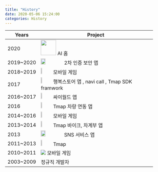 ```yaml
---
title: "History"
date: 2020-05-06 15:24:00
categories: History
---
```


| Years | Project |
| - | - |
| 2020 | <img src="https://user-images.githubusercontent.com/64881706/82163721-cd73b100-98e7-11ea-9295-35e93432b37d.jpg" width = "50" height = "50"> AI 홈  |
| 2019~2020 | <img src="https://user-images.githubusercontent.com/64881706/82164542-1b8ab380-98ec-11ea-90e7-d90b2b976971.png" width = "20%" height = "20%" >  2차 인증 보안 앱|
| 2018~2019 | <img src="https://user-images.githubusercontent.com/64881706/82171733-30267600-9903-11ea-8f1e-c7b819085383.png" width="10%" height="5%"> 모바일 게임 |
| 2017 | <img src="https://user-images.githubusercontent.com/64881706/82165392-cc468200-98ef-11ea-850e-077871e1fcea.png" width="10%" height="10%"> 행복스토어 앱 , navi call , Tmap SDK framwork |
|2016~2017| <img src ="https://user-images.githubusercontent.com/64881706/82166247-d61db480-98f2-11ea-873e-e49bf59af16c.jpg" width="10%" height="10%"> 싸이월드 앱 |
|2016| <img src="https://user-images.githubusercontent.com/64881706/82165392-cc468200-98ef-11ea-850e-077871e1fcea.png" width="10%" height="10%"> Tmap 차량 연동 앱 |
| 2014~2016 |  <img src="https://user-images.githubusercontent.com/64881706/82171733-30267600-9903-11ea-8f1e-c7b819085383.png" width="10%" height="5%"> 모바일 게임 |
| 2013~2014 | <img src="https://user-images.githubusercontent.com/64881706/82165392-cc468200-98ef-11ea-850e-077871e1fcea.png" width="10%" height="10%"> Tmap 바이크, 차계부 앱 |
| 2013 | <img src = "https://user-images.githubusercontent.com/64881706/82166429-5a703780-98f3-11ea-80cb-5add6d6d681d.png" width = "20%" height="20%"> SNS 서비스 앱 |
| 2011~2013 | <img src="https://user-images.githubusercontent.com/64881706/82165392-cc468200-98ef-11ea-850e-077871e1fcea.png" width="10%" height="10%"> Tmap |
| 2010~2011 | <img src ="https://user-images.githubusercontent.com/64881706/82166799-9061eb80-98f4-11ea-8912-20c72d270238.png" > 모바일 게임 |
| 2003~2009 | 정규직 개발자 |


